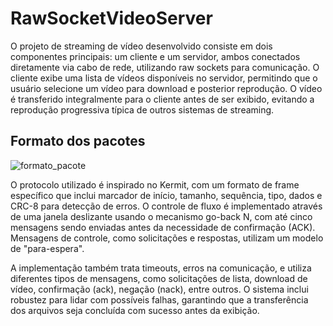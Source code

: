 # RawSocketVideoServer

O projeto de streaming de vídeo desenvolvido consiste em dois componentes principais: 
um cliente e um servidor, ambos conectados diretamente via cabo de rede, utilizando raw sockets
para comunicação. O cliente exibe uma lista de vídeos disponíveis no servidor, permitindo que o 
usuário selecione um vídeo para download e posterior reprodução. O vídeo é transferido integralmente 
para o cliente antes de ser exibido, evitando a reprodução progressiva típica de outros sistemas de streaming.

## Formato dos pacotes
![formato_pacote](https://github.com/user-attachments/assets/27f12260-e827-4190-891e-ced2b307e246)

O protocolo utilizado é inspirado no Kermit, com um formato de frame específico que inclui marcador
de início, tamanho, sequência, tipo, dados e CRC-8 para detecção de erros. O controle de fluxo é implementado 
através de uma janela deslizante usando o mecanismo go-back N, com até cinco mensagens sendo enviadas antes da 
necessidade de confirmação (ACK). Mensagens de controle, como solicitações e respostas, utilizam um modelo de "para-espera".

A implementação também trata timeouts, erros na comunicação, e utiliza diferentes tipos de mensagens,
como solicitações de lista, download de vídeo, confirmação (ack), negação (nack), entre outros. O sistema 
inclui robustez para lidar com possíveis falhas, garantindo que a transferência dos arquivos seja concluída com sucesso antes da exibição.
